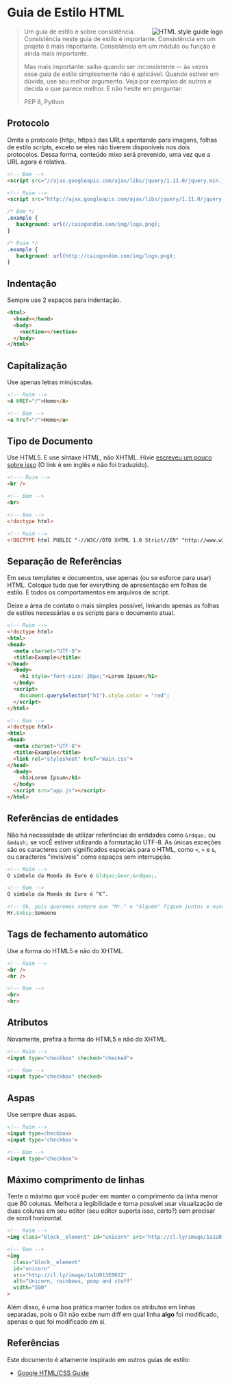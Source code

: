 # Guia de Estilo HTML

<img
  src="https://raw.github.com/caiogondim/html-style-guide/master/logo.png"
  alt="HTML style guide logo"
  align="right"
/>

> Um guia de estilo é sobre consistência. Consistência neste guia de estilo é
> importante. Consistência em um projeto é mais importante. Consistência em
> um módulo ou função é ainda mais importante.
>
> Mas mais importante: saiba quando ser inconsistente -- às vezes esse guia de estilo
> simplesmente não é aplicável. Quando estiver em dúvida, use seu melhor argumento. Veja por
> exemplos de outros e decida o que parece melhor. E não hesite em perguntar:
>
> PEP 8, Python


## Protocolo

Omita o protocolo (http:, https:) das URLs apontando para imagens, folhas de estilo
scripts, exceto se eles não tiverem disponíveis nos dois protocolos. Dessa forma, conteúdo
mixo será prevenido, uma vez que a URL agora é relativa.

```html
<!-- Bom -->
<script src="//ajax.googleapis.com/ajax/libs/jquery/1.11.0/jquery.min.js"></script>

<!-- Ruim -->
<script src="http://ajax.googleapis.com/ajax/libs/jquery/1.11.0/jquery.min.js"></script>

```
```css
/* Bom */
.example {
   background: url(//caiogondim.com/img/logo.png);
}

/* Ruim */
.example {
   background: url(http://caiogondim.com/img/logo.png);
}
```

## Indentação

Sempre use 2 espaços para indentação.

```html
<html>
  <head></head>
  <body>
    <section></section>
  </body>
</html>
```


## Capitalização

Use apenas letras minúsculas.

```html
<!-- Ruim -->
<A HREF="/">Home</A>

<!-- Bom -->
<a href="/">Home</a>
```


## Tipo de Documento

Use HTML5. E use síntaxe HTML, não XHTML. Hixie
[escreveu um pouco sobre isso](http://hixie.ch/advocacy/xhtml) (O link é em inglês e não foi traduzido).

```html
<!--- Ruim -->
<br />

<!-- Bom -->
<br>

<!-- Bom -->
<!doctype html>

<!-- Ruim -->
<!DOCTYPE html PUBLIC "-//W3C//DTD XHTML 1.0 Strict//EN" "http://www.w3.org/TR/xhtml1/DTD/xhtml1-strict.dtd">
```


## Separação de Referências

Em seus templates e documentos, use apenas (ou se esforce para usar) HTML. Coloque
tudo que for everything de apresentação em folhas de estilo. E todos os comportamentos em
arquivos de script.

Deixe a área de contato o mais simples possível, linkando apenas as folhas de estilos necessárias e
os scripts para o documento atual.


```html
<!-- Ruim -->
<!doctype html>
<html>
<head>
  <meta charset="UTF-8">
  <title>Example</title>
</head>
  <body>
    <h1 style="font-size: 20px;">Lorem Ipsum</h1>
  </body>
  <script>
    document.querySelector("h1").style.color = "red";
  </script>
</html>

<!-- Bom -->
<!doctype html>
<html>
<head>
  <meta charset="UTF-8">
  <title>Example</title>
  <link rel="stylesheet" href="main.css">
</head>
  <body>
    <h1>Lorem Ipsum</h1>
  </body>
  <script src="app.js"></script>
</html>
```


## Referências de entidades

Não há necessidade de utilizar referências de entidades como `&rdquo;` ou `&mdash;` se vocÊ estiver
utilizando a formatação UTF-8. As únicas exceções são os caracteres com significados especiais para o
HTML, como `<`, `>` e `&`, ou caracteres "invisíveis" como espaços sem interrupção.

```html
<!-- Ruim -->
O símbolo da Moeda do Euro é &ldquo;&eur;&rdquo;.

<!-- Bom -->
O símbolo da Moeda do Euro é “€”.

<!-- Ok, pois queremos sempre que "Mr." e "Alguém" fiquem juntos e nunca em linhas separadas -->
Mr.&nbsp;Someone
```


## Tags de fechamento automático

Use a forma do HTML5 e não do XHTML.

```html
<!-- Ruim -->
<br />
<hr />

<!-- Bom -->
<br>
<hr>
```


## Atributos

Novamente, prefira a forma do HTML5 e não do XHTML.

```html
<!-- Ruim -->
<input type="checkbox" checked="checked">

<!-- Bom -->
<input type="checkbox" checked>
```


## Aspas

Use sempre duas aspas.

```html
<!-- Ruim -->
<input type=checkbox>
<input type='checkbox'>

<!-- Bom -->
<input type="checkbox">
```


## Máximo comprimento de linhas

Tente o máximo que você puder em manter o comprimento da linha menor que 80 colunas.
Melhora a legibilidade e torna possível usar visualização de duas colunas em seu editor
(seu editor suporta isso, certo?) sem precisar de scroll horizontal.

```html
<!-- Ruim -->
<img class="block__element" id="unicorn" src="http://cl.ly/image/1a1U013E002Z" alt="Unicorn, rainbows, poop and stuff" width="500">

<!-- Bom -->
<img
  class="block__element"
  id="unicorn"
  src="http://cl.ly/image/1a1U013E002Z"
  alt="Unicorn, rainbows, poop and stuff"
  width="500"
>
```

Além disso, é uma boa prática manter todos os atributos em linhas separadas, pois o Git não exibe num diff
em qual linha **algo** foi modificado, apenas o que foi modificado em si.


## Referências

Este documento é altamente inspirado em outros guias de estilo:
- [Google HTML/CSS Guide](https://google-styleguide.googlecode.com/svn/trunk/htmlcssguide.xml)
